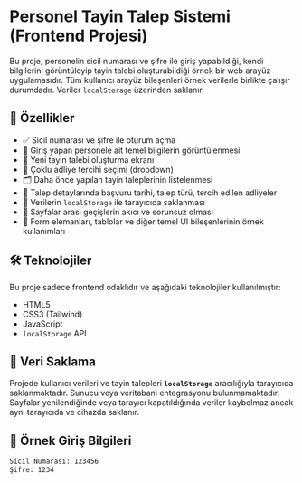 # Personel Tayin Talep Sistemi (Frontend Projesi)

Bu proje, personelin sicil numarası ve şifre ile giriş yapabildiği, kendi bilgilerini görüntüleyip tayin talebi oluşturabildiği örnek bir web arayüz uygulamasıdır. Tüm kullanıcı arayüz bileşenleri örnek verilerle birlikte çalışır durumdadır. Veriler `localStorage` üzerinden saklanır.

## 🚀 Özellikler

- ✅ Sicil numarası ve şifre ile oturum açma
- 👤 Giriş yapan personele ait temel bilgilerin görüntülenmesi
- 📄 Yeni tayin talebi oluşturma ekranı
- 📌 Çoklu adliye tercihi seçimi (dropdown)
- 🗂️ Daha önce yapılan tayin taleplerinin listelenmesi
- 📅 Talep detaylarında başvuru tarihi, talep türü, tercih edilen adliyeler
- 💾 Verilerin `localStorage` ile tarayıcıda saklanması
- 🔄 Sayfalar arası geçişlerin akıcı ve sorunsuz olması
- 🧩 Form elemanları, tablolar ve diğer temel UI bileşenlerinin örnek kullanımları

## 🛠️ Teknolojiler

Bu proje sadece frontend odaklıdır ve aşağıdaki teknolojiler kullanılmıştır:

- HTML5
- CSS3 (Tailwind)
- JavaScript
- `localStorage` API

## 💾 Veri Saklama

Projede kullanıcı verileri ve tayin talepleri **`localStorage`** aracılığıyla tarayıcıda saklanmaktadır. Sunucu veya veritabanı entegrasyonu bulunmamaktadır. Sayfalar yenilendiğinde veya tarayıcı kapatıldığında veriler kaybolmaz ancak aynı tarayıcıda ve cihazda saklanır.

## 🔑 Örnek Giriş Bilgileri

```txt
Sicil Numarası: 123456
Şifre: 1234
